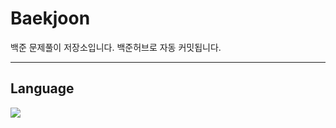 # Baekjoon

백준 문제풀이 저장소입니다. 백준허브로 자동 커밋됩니다.

---
## Language
<img src="https://img.shields.io/badge/Swift-F05138.svg?style=for-the-badge&logo=swift&logoColor=white">   

